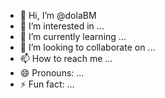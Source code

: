 - 👋 Hi, I’m @dolaBM
- 👀 I’m interested in ...
- 🌱 I’m currently learning ...
- 💞️ I’m looking to collaborate on ...
- 📫 How to reach me ...
- 😄 Pronouns: ...
- ⚡ Fun fact: ...

<!---
dolaBM/dolaBM is a ✨ special ✨ repository because its `README.md` (this file) appears on your GitHub profile.
You can click the Preview link to take a look at your changes.
--->
